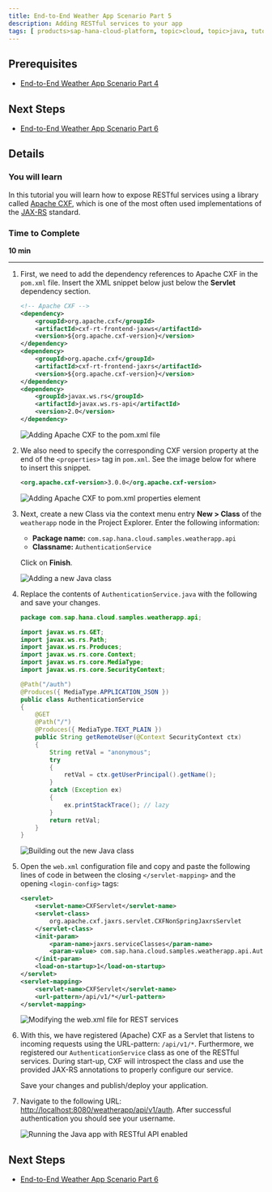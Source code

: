 ```yaml
---
title: End-to-End Weather App Scenario Part 5
description: Adding RESTful services to your app
tags: [ products>sap-hana-cloud-platform, topic>cloud, topic>java, tutorial>intermediate]
---
```


## Prerequisites  
 - [End-to-End Weather App Scenario Part 4](http://www.sap.com/developer/tutorials/hcp-java-weatherapp-part4.html)

## Next Steps
 - [End-to-End Weather App Scenario Part 6](http://www.sap.com/developer/tutorials/hcp-java-weatherapp-part6.html)

## Details
### You will learn  
In this tutorial you will learn how to expose RESTful services using a library called [Apache CXF](http://cxf.apache.org/), which is one of the most often used implementations of the [JAX-RS](https://jax-rs-spec.java.net/) standard.

### Time to Complete
**10 min**

---

1. First, we need to add the dependency references to Apache CXF in the `pom.xml` file. Insert the XML snippet below just below the **Servlet** dependency section.

    ```xml
    <!-- Apache CXF -->
    <dependency>
        <groupId>org.apache.cxf</groupId>
        <artifactId>cxf-rt-frontend-jaxws</artifactId>
        <version>${org.apache.cxf-version}</version>
    </dependency>
    <dependency>
        <groupId>org.apache.cxf</groupId>
        <artifactId>cxf-rt-frontend-jaxrs</artifactId>
        <version>${org.apache.cxf-version}</version>
    </dependency>
    <dependency>
        <groupId>javax.ws.rs</groupId>
        <artifactId>javax.ws.rs-api</artifactId>
        <version>2.0</version>
    </dependency>
    ```

    ![Adding Apache CXF to the pom.xml file](https://raw.githubusercontent.com/SAPDocuments/Tutorials/master/tutorials/hcp-java-weatherapp-part5/e2e_05-1.png)

2. We also need to specify the corresponding CXF version property at the end of the `<properties>` tag in `pom.xml`. See the image below for where to insert this snippet.

    ```xml
    <org.apache.cxf-version>3.0.0</org.apache.cxf-version>
    ```

    ![Adding Apache CXF to pom.xml properties element](https://raw.githubusercontent.com/SAPDocuments/Tutorials/master/tutorials/hcp-java-weatherapp-part5/e2e_05-2.png)

3. Next, create a new Class via the context menu entry **New > Class** of the `weatherapp` node in the Project Explorer. Enter the following information:

    - **Package name:** `com.sap.hana.cloud.samples.weatherapp.api`
    - **Classname:** `AuthenticationService`

    Click on **Finish**.

    ![Adding a new Java class](https://raw.githubusercontent.com/SAPDocuments/Tutorials/master/tutorials/hcp-java-weatherapp-part5/e2e_05-3.png)

4. Replace the contents of `AuthenticationService.java` with the following and save your changes.

    ```java
    package com.sap.hana.cloud.samples.weatherapp.api;

    import javax.ws.rs.GET;
    import javax.ws.rs.Path;
    import javax.ws.rs.Produces;
    import javax.ws.rs.core.Context;
    import javax.ws.rs.core.MediaType;
    import javax.ws.rs.core.SecurityContext;

    @Path("/auth")
    @Produces({ MediaType.APPLICATION_JSON })
    public class AuthenticationService
    {
    	@GET
    	@Path("/")
    	@Produces({ MediaType.TEXT_PLAIN })
    	public String getRemoteUser(@Context SecurityContext ctx)
    	{
    		String retVal = "anonymous";
    		try
    		{
    			retVal = ctx.getUserPrincipal().getName();
    		}
    		catch (Exception ex)
    		{
    			ex.printStackTrace(); // lazy
    		}
    		return retVal;
    	}
    }
    ```

    ![Building out the new Java class](https://raw.githubusercontent.com/SAPDocuments/Tutorials/master/tutorials/hcp-java-weatherapp-part5/e2e_05-4.png)


5. Open the `web.xml` configuration file and copy and paste the following lines of code in between the closing `</servlet-mapping>` and the opening `<login-config>` tags:

    ```xml
    <servlet>
    	<servlet-name>CXFServlet</servlet-name>
    	<servlet-class>
    		org.apache.cxf.jaxrs.servlet.CXFNonSpringJaxrsServlet
    	</servlet-class>
    	<init-param>
    		<param-name>jaxrs.serviceClasses</param-name>
    		<param-value> com.sap.hana.cloud.samples.weatherapp.api.AuthenticationService</param-value>
    	</init-param>
    	<load-on-startup>1</load-on-startup>
    </servlet>
    <servlet-mapping>
    	<servlet-name>CXFServlet</servlet-name>
    	<url-pattern>/api/v1/*</url-pattern>
    </servlet-mapping>
    ```

    ![Modifying the web.xml file for REST services](https://raw.githubusercontent.com/SAPDocuments/Tutorials/master/tutorials/hcp-java-weatherapp-part5/e2e_05-5.png)

6. With this, we have registered (Apache) CXF as a Servlet that listens to incoming requests using the URL-pattern: `/api/v1/*`. Furthermore, we registered our `AuthenticationService` class as one of the RESTful services. During start-up, CXF will introspect the class and use the provided JAX-RS annotations to properly configure our service.

    Save your changes and publish/deploy your application.

7. Navigate to the following URL: <http://localhost:8080/weatherapp/api/v1/auth>. After successful authentication you should see your username.

    ![Running the Java app with RESTful API enabled](https://raw.githubusercontent.com/SAPDocuments/Tutorials/master/tutorials/hcp-java-weatherapp-part5/e2e_05-7.png)


## Next Steps
 - [End-to-End Weather App Scenario Part 6](http://www.sap.com/developer/tutorials/hcp-java-weatherapp-part6.html)
